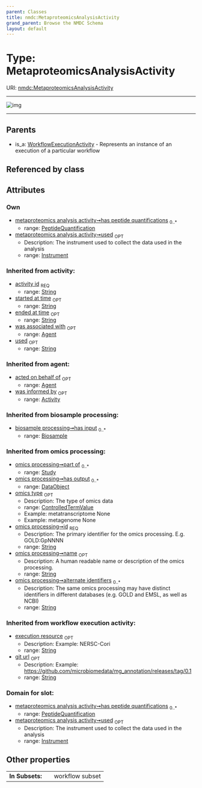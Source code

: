 ```yaml
---
parent: Classes
title: nmdc:MetaproteomicsAnalysisActivity
grand_parent: Browse the NMDC Schema
layout: default
---
```


# Type: MetaproteomicsAnalysisActivity




URI: [nmdc:MetaproteomicsAnalysisActivity](https://microbiomedata/meta/MetaproteomicsAnalysisActivity)


---

![img](http://yuml.me/diagram/nofunky;dir:TB/class/[WorkflowExecutionActivity],[PeptideQuantification],[PeptideQuantification]%3Chas%20peptide%20quantifications%200..%2A-++[MetaproteomicsAnalysisActivity%7Cexecution_resource(i):string%20%3F;git_url(i):string%20%3F;has_input(i):string%20%2A;has_output(i):string%20%2A;activity_id(i):string;started_at_time(i):string%20%3F;ended_at_time(i):string%20%3F],[Instrument]%3Cused%200..1-%20[MetaproteomicsAnalysisActivity],[WorkflowExecutionActivity]%5E-[MetaproteomicsAnalysisActivity],[Instrument],[Agent],[Activity])

---


## Parents

 *  is_a: [WorkflowExecutionActivity](WorkflowExecutionActivity.md) - Represents an instance of an execution of a particular workflow

## Referenced by class


## Attributes


### Own

 * [metaproteomics analysis activity➞has peptide quantifications](metaproteomics_analysis_activity_has_peptide_quantifications.md)  <sub>0..*</sub>
    * range: [PeptideQuantification](PeptideQuantification.md)
 * [metaproteomics analysis activity➞used](metaproteomics_analysis_activity_used.md)  <sub>OPT</sub>
    * Description: The instrument used to collect the data used in the analysis
    * range: [Instrument](Instrument.md)

### Inherited from activity:

 * [activity id](activity_id.md)  <sub>REQ</sub>
    * range: [String](types/String.md)
 * [started at time](started_at_time.md)  <sub>OPT</sub>
    * range: [String](types/String.md)
 * [ended at time](ended_at_time.md)  <sub>OPT</sub>
    * range: [String](types/String.md)
 * [was associated with](was_associated_with.md)  <sub>OPT</sub>
    * range: [Agent](Agent.md)
 * [used](used.md)  <sub>OPT</sub>
    * range: [String](types/String.md)

### Inherited from agent:

 * [acted on behalf of](acted_on_behalf_of.md)  <sub>OPT</sub>
    * range: [Agent](Agent.md)
 * [was informed by](was_informed_by.md)  <sub>OPT</sub>
    * range: [Activity](Activity.md)

### Inherited from biosample processing:

 * [biosample processing➞has input](biosample_processing_has_input.md)  <sub>0..*</sub>
    * range: [Biosample](Biosample.md)

### Inherited from omics processing:

 * [omics processing➞part of](omics_processing_part_of.md)  <sub>0..*</sub>
    * range: [Study](Study.md)
 * [omics processing➞has output](omics_processing_has_output.md)  <sub>0..*</sub>
    * range: [DataObject](DataObject.md)
 * [omics type](omics_type.md)  <sub>OPT</sub>
    * Description: The type of omics data
    * range: [ControlledTermValue](ControlledTermValue.md)
    * Example: metatranscriptome None
    * Example: metagenome None
 * [omics processing➞id](omics_processing_id.md)  <sub>REQ</sub>
    * Description: The primary identifier for the omics processing. E.g. GOLD:GpNNNN
    * range: [String](types/String.md)
 * [omics processing➞name](omics_processing_name.md)  <sub>OPT</sub>
    * Description: A human readable name or description of the omics processing.
    * range: [String](types/String.md)
 * [omics processing➞alternate identifiers](omics_processing_alternate_identifiers.md)  <sub>0..*</sub>
    * Description: The same omics processing may have distinct identifiers in different databases (e.g. GOLD and EMSL, as well as NCBI)
    * range: [String](types/String.md)

### Inherited from workflow execution activity:

 * [execution resource](execution_resource.md)  <sub>OPT</sub>
    * Description: Example: NERSC-Cori
    * range: [String](types/String.md)
 * [git url](git_url.md)  <sub>OPT</sub>
    * Description: Example: https://github.com/microbiomedata/mg_annotation/releases/tag/0.1
    * range: [String](types/String.md)

### Domain for slot:

 * [metaproteomics analysis activity➞has peptide quantifications](metaproteomics_analysis_activity_has_peptide_quantifications.md)  <sub>0..*</sub>
    * range: [PeptideQuantification](PeptideQuantification.md)
 * [metaproteomics analysis activity➞used](metaproteomics_analysis_activity_used.md)  <sub>OPT</sub>
    * Description: The instrument used to collect the data used in the analysis
    * range: [Instrument](Instrument.md)

## Other properties

|  |  |  |
| --- | --- | --- |
| **In Subsets:** | | workflow subset |

